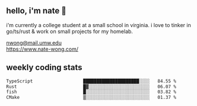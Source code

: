 ## hello, i'm nate 👋
i'm currently a college student at a small school in virginia. i love to tinker in go/ts/rust & work on small projects for my homelab.

nwong@mail.umw.edu <br/>
https://www.nate-wong.com/

## weekly coding stats
<!--START_SECTION:waka-->

```txt
TypeScript                   █████████████████████░░░░   84.55 %
Rust                         █▓░░░░░░░░░░░░░░░░░░░░░░░   06.07 %
fish                         █░░░░░░░░░░░░░░░░░░░░░░░░   03.82 %
CMake                        ▒░░░░░░░░░░░░░░░░░░░░░░░░   01.37 %
```

<!--END_SECTION:waka-->
